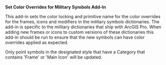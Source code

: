 **Set Color Overrides for Military Symbols Add-In**

This add-in sets the color locking and primitive name for the color overrides for the frames, icons and modifiers in the military symbols dictionaries.  The add-in is specific to the military dictionaries that ship with ArcGIS Pro.  When adding new frames or icons to custom versions of these dictionaries this add-in should be run to ensure that the new symbols can have color overrides applied as expected.

Only point symbols in the designated style that have a Category that contains 'Frame' or 'Main Icon' will be updated.
